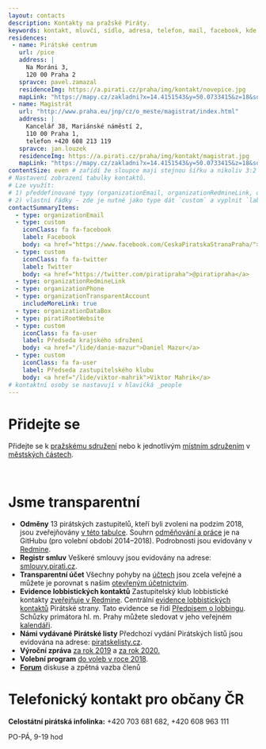 ```yaml
---
layout: contacts
description: Kontakty na pražské Piráty.
keywords: kontakt, mluvčí, sídlo, adresa, telefon, mail, facebook, kde najdu, kde jsou, pirati praha, praha
residences:
 - name: Pirátské centrum
   url: /pice
   address: |
     Na Moráni 3,
     120 00 Praha 2
   spravce: pavel.zamazal
   residenceImg: https://a.pirati.cz/praha/img/kontakt/novepice.jpg
   mapLink: "https://mapy.cz/zakladni?x=14.4151543&y=50.0733415&z=18&source=addr&id=9018965&q=Na%20Mor%C3%A1ni%203"
 - name: Magistrát
   url: "http://www.praha.eu/jnp/cz/o_meste/magistrat/index.html"
   address: |
     Kancelář 38, Mariánské náměstí 2, 
     110 00 Praha 1,
     telefon +420 608 213 119
   spravce: jan.louzek
   residenceImg: https://a.pirati.cz/praha/img/kontakt/magistrat.jpg
   mapLink: "https://mapy.cz/zakladni?x=14.4151543&y=50.0733415&z=18&source=addr&id=9018965&q=Na%20Mor%C3%A1ni%203"
contentSize: even # zařídí že sloupce maji stejnou šířku a nikoliv 3:2 jak je default 
# Nastavení zobrazení tabulky kontaktů.
# Lze využít:
# 1) předdefinované typy (organizationEmail, organizationRedmineLink, organizationPhone, organizationTransparentAccount, organizationDataBox, piratiRootWebsite)
# 2) vlastní řádky - zde je nutné jako type dát `custom` a vyplnit `label` a `body`
contactSummaryItems:
  - type: organizationEmail
  - type: custom
    iconClass: fa fa-facebook
    label: Facebook
    body: <a href="https://www.facebook.com/CeskaPiratskaStranaPraha/">CeskaPiratskaStranaPraha</a>
  - type: custom
    iconClass: fa fa-twitter
    label: Twitter
    body: <a href="https://twitter.com/piratipraha">@piratipraha</a>
  - type: organizationRedmineLink
  - type: organizationPhone
  - type: organizationTransparentAccount
    includeMoreLink: true
  - type: organizationDataBox
  - type: piratiRootWebsite
  - type: custom
    iconClass: fa fa-user
    label: Předseda krajského sdružení
    body: <a href="/lide/danie-mazur">Daniel Mazur</a>
  - type: custom
    iconClass: fa fa-user
    label: Předseda zastupitelského klubu
    body: <a href="/lide/viktor-mahrik">Viktor Mahrik</a>
# kontaktní osoby se nastavují v hlavičká _people
---
```


<div class="o-section-header o-section-header--indented">
  <h1 class="t-h2-alt">Přidejte se</h1>
</div>

Přidejte se k [pražskému sdružení](/pripoj-se) nebo k jednotlivým [místním sdružením](/mestske-casti) v [městských částech](/mestske-casti).

<br>

<div class="o-section-header o-section-header--indented">
  <h1 class="t-h2-alt">Jsme transparentní</h1>
</div>


* **Odměny** 13 pirátských zastupitelů, kteří byli zvoleni na podzim 2018, jsou zveřejňovány <a href="https://praha.pirati.cz/odmeny.html">v této tabulce</a>. Souhrn <a href="https://github.com/pirati-cz/KlubPraha/tree/master/odmeny">odměňování a práce</a> je na GitHubu (pro volební období 2014–2018). Podrobnosti jsou evidovány v <a href="https://redmine.pirati.cz/projects/praha">Redmine</a>. 
* **Registr smluv** Veškeré smlouvy jsou evidovány na adrese: <a href="http://smlouvy.pirati.cz">smlouvy.pirati.cz</a>.
* **Transparentní účet** Všechny pohyby na <a href="https://ucet.pirati.cz">účtech</a> jsou zcela veřejné a můžete je porovnat s našim <a href="https://piroplaceni.pirati.cz">otevřeným účetnictvím</a>.
* **Evidence lobbistických kontaktů** Zastupitelský klub lobbistické kontakty <a href="https://redmine.pirati.cz/projects/praha/issues?utf8=%E2%9C%93&set_filter=1&f[]=tracker_id&op[tracker_id]=%3D&v[tracker_id][]=13&f[]=&c[]=tracker&c[]=status&c[]=priority&c[]=subject&c[]=assigned_to&c[]=updated_on&group_by=">zveřejňuje v Redmine</a>. Centrální <a href="http://evidence.pirati.cz">evidence lobbistických kontaktů</a> Pirátské strany. Tato evidence se řídí <a href="https://www.pirati.cz/rules/prl">Předpisem o lobbingu</a>. Schůzky primátora hl. m. Prahy můžete sledovat v jeho veřejném <a href="https://posta.mepnet.cz/OWA/calendar/b64e9279be6d463fa47eda3a8ad90b25@praha.eu/59c6d354ff484778a809142c3ec1bf1610958277075503968005/calendar.html"> kalendáři</a>.
* **Námi vydávané Pirátské listy** Předchozí vydání Pirátských listů jsou evidována na adrese: <a href="https://www.piratskelisty.cz/clanek-2015-vsechny-verze-kvetnovych-piratskych-listu-ve-formatu-pdf">piratskelisty.cz</a>.
* **Výroční zpráva** <a href="https://github.com/pirati-web/praha.pirati.cz/blob/master/assets/pdf/vz-2019/vz-2019-web.pdf">za rok 2019</a> a <a href="https://a.pirati.cz/praha/pdf/VZ-2020-4.pdf">za rok 2020.</a>
* **Volební program** <a href="https://github.com/pirati-web/praha.pirati.cz/blob/master/assets/pdf/program-2018-forum.pdf">do voleb v roce 2018</a>.
* **<a href="https://pirati.cz/forum">Forum</a>** diskuse a zpětná vazba členů


<div class="o-section-header o-section-header--indented">
  <h1 class="t-h2-alt">Telefonický kontakt pro občany ČR</h1>
</div>

**Celostátní pirátská infolinka:**  +420 703 681 682, +420 608 963 111

PO-PÁ, 9-19 hod



